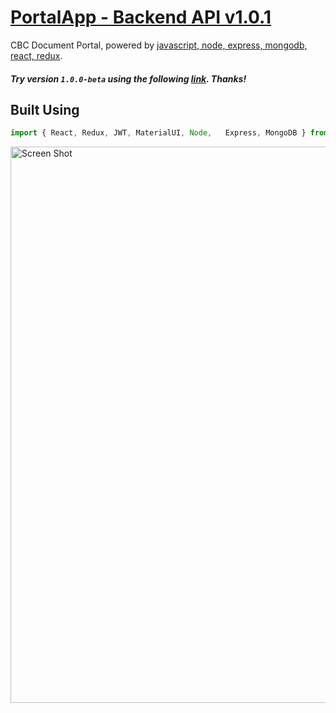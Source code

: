 # [PortalApp - Backend API v1.0.1](#)

CBC Document Portal, powered by [javascript, node, express, mongodb, react, redux](#).

##### Try version `1.0.0-beta` using the following [link](#). Thanks!

## Built Using

```javascript
import { React,	Redux, JWT, MaterialUI,	Node,	Express, MongoDB } from 'dependencies';
```

<img alt='Screen Shot' src="https://farm8.staticflickr.com/7905/33396243748_5b15898a73_o.png" width="890">
